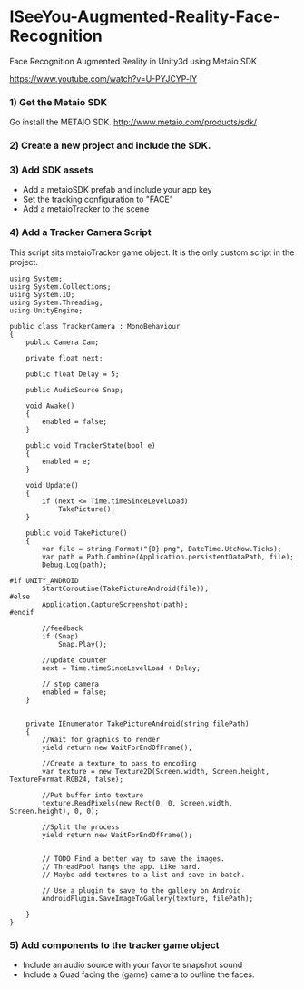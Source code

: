 # ISeeYou-Augmented-Reality-Face-Recognition
Face Recognition Augmented Reality in Unity3d using Metaio SDK

https://www.youtube.com/watch?v=U-PYJCYP-lY

### 1) Get the Metaio SDK
Go install the METAIO SDK.
http://www.metaio.com/products/sdk/

### 2) Create a new project and include the SDK.

### 3) Add SDK assets

- Add a metaioSDK prefab and include your app key
- Set the tracking configuration to "FACE"
- Add a metaioTracker to the scene

### 4) Add a Tracker Camera Script

This script sits metaioTracker game object. It is the only custom script in the project.

````
using System;
using System.Collections;
using System.IO;
using System.Threading;
using UnityEngine;

public class TrackerCamera : MonoBehaviour
{
    public Camera Cam;

    private float next;

    public float Delay = 5;

    public AudioSource Snap;

    void Awake()
    {
        enabled = false;
    }

    public void TrackerState(bool e)
    {
        enabled = e;
    }

    void Update()
    {
        if (next <= Time.timeSinceLevelLoad)
            TakePicture();
    }
  
    public void TakePicture()
    {
        var file = string.Format("{0}.png", DateTime.UtcNow.Ticks);
        var path = Path.Combine(Application.persistentDataPath, file);
        Debug.Log(path);

#if UNITY_ANDROID
        StartCoroutine(TakePictureAndroid(file));
#else
        Application.CaptureScreenshot(path);
#endif

        //feedback
        if (Snap)
            Snap.Play();

        //update counter
        next = Time.timeSinceLevelLoad + Delay;

        // stop camera
        enabled = false;
    }


    private IEnumerator TakePictureAndroid(string filePath)
    {
        //Wait for graphics to render
        yield return new WaitForEndOfFrame();

        //Create a texture to pass to encoding
        var texture = new Texture2D(Screen.width, Screen.height, TextureFormat.RGB24, false);

        //Put buffer into texture
        texture.ReadPixels(new Rect(0, 0, Screen.width, Screen.height), 0, 0);

        //Split the process
        yield return new WaitForEndOfFrame();


        // TODO Find a better way to save the images.
        // ThreadPool hangs the app. Like hard. 
        // Maybe add textures to a list and save in batch.

        // Use a plugin to save to the gallery on Android
        AndroidPlugin.SaveImageToGallery(texture, filePath);

    }
}

````

### 5) Add components to the tracker game object
- Include an audio source with your favorite snapshot sound
- Include a Quad facing the (game) camera to outline the faces.
